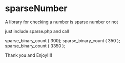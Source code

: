sparseNumber
============

A library for checking a number is sparse number or not


just include sparse.php and call 
  
  sparse_binary_count ( 300);
  sparse_binary_count ( 350 );	
  sparse_binary_count ( 3350 );


Thank you and Enjoy!!!!
